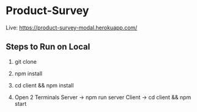 # Product-Survey

Live: https://product-survey-modal.herokuapp.com/

## Steps to Run on Local

1. git clone <repo>

2. npm install

3. cd client && npm install

4. Open 2 Terminals
  Server -> npm run server
  Client -> cd client && npm start
